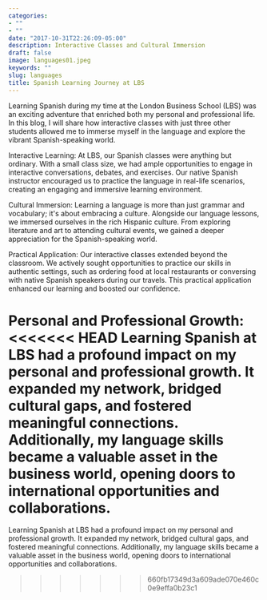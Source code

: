 ```yaml
---
categories:
- ""
- ""
date: "2017-10-31T22:26:09-05:00"
description: Interactive Classes and Cultural Immersion
draft: false
image: languages01.jpeg
keywords: ""
slug: languages
title: Spanish Learning Journey at LBS
---
```


Learning Spanish during my time at the London Business School (LBS) was an exciting adventure that enriched both my personal and professional life. In this blog, I will share how interactive classes with just three other students allowed me to immerse myself in the language and explore the vibrant Spanish-speaking world.

Interactive Learning:
At LBS, our Spanish classes were anything but ordinary. With a small class size, we had ample opportunities to engage in interactive conversations, debates, and exercises. Our native Spanish instructor encouraged us to practice the language in real-life scenarios, creating an engaging and immersive learning environment.

Cultural Immersion:
Learning a language is more than just grammar and vocabulary; it's about embracing a culture. Alongside our language lessons, we immersed ourselves in the rich Hispanic culture. From exploring literature and art to attending cultural events, we gained a deeper appreciation for the Spanish-speaking world.

Practical Application:
Our interactive classes extended beyond the classroom. We actively sought opportunities to practice our skills in authentic settings, such as ordering food at local restaurants or conversing with native Spanish speakers during our travels. This practical application enhanced our learning and boosted our confidence.

Personal and Professional Growth:
<<<<<<< HEAD
Learning Spanish at LBS had a profound impact on my personal and professional growth. It expanded my network, bridged cultural gaps, and fostered meaningful connections. Additionally, my language skills became a valuable asset in the business world, opening doors to international opportunities and collaborations.
=======
Learning Spanish at LBS had a profound impact on my personal and professional growth. It expanded my network, bridged cultural gaps, and fostered meaningful connections. Additionally, my language skills became a valuable asset in the business world, opening doors to international opportunities and collaborations.
>>>>>>> 660fb17349d3a609ade070e460c0e9effa0b23c1
